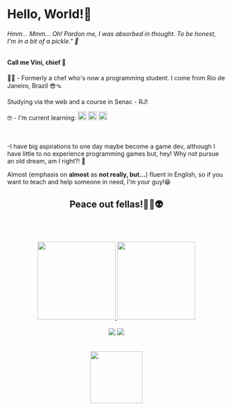 <h1>Hello, World!👋</h1>

<h6><i>Hmm... Mmm... Oh! Pardon me, I was absorbed in thought. To be honest, I'm in a bit of a pickle."</i> 🧅</h6>

<h4>Call me Vini, chief 🫡</h4>

👨‍🍳 - Formerly a chef who's now a programming student. I come from Rio de Janeiro, Brazil 😎🩴
 
 Studying via the web and a course in Senac - RJ!

<div>
🤓 - I'm current learning:
            <img width="20em" src="https://cdn.jsdelivr.net/gh/devicons/devicon/icons/html5/html5-plain.svg" />
            <img width="20em" src="https://cdn.jsdelivr.net/gh/devicons/devicon/icons/css3/css3-plain.svg" />            
            <img width="20em" src="https://cdn.jsdelivr.net/gh/devicons/devicon/icons/javascript/javascript-plain.svg" />
</div>          
<br><br>

 -I have big aspirations to one day maybe become a game dev, although I have little to no experience programming games but, hey! Why not pursue an old dream, am I right?! 👾

Almost (emphasis on **almost** as **not really, but...**) fluent in English, so if you want to teach and help someone in need, I'm your guy!😁

<h2 align="center">
 Peace out fellas!✌🏻👽
</h2>

<br><br>

<div align="center">
   <a href="https://github.com/zoomviex">
     <img height="180em" src="https://github-readme-stats.vercel.app/api?username=zoomviex&count_private=true&theme=radical&show_icons=true" />
     <img height="180em" src="https://github-readme-stats.vercel.app/api/top-langs/?username=zoomviex&theme=radical&layout=compact" />
   </a>
   <br><br>
   <a href = "mailto:agvazvinicius@gmail.com"><img src="https://img.shields.io/badge/Gmail-D14836?style=for-the-badge&logo=gmail&logoColor=white" target="_blank"></a>
   <a href="https://www.linkedin.com/in/vinicius-a-g-vaz-122596254" target="_blank"><img src="https://img.shields.io/badge/-LinkedIn-%230077B5?style=for-the-badge&logo=linkedin&logoColor=white" target="_blank"></a>  
 <br> <br> <br> 
 <img align="center" height="120em" src="https://uploaddeimagens.com.br/images/004/371/292/full/logo-lg-green-removebg-preview.png?1677605931" />
</div>

